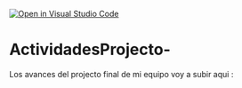 [![Open in Visual Studio Code](https://classroom.github.com/assets/open-in-vscode-c66648af7eb3fe8bc4f294546bfd86ef473780cde1dea487d3c4ff354943c9ae.svg)](https://classroom.github.com/online_ide?assignment_repo_id=8497212&assignment_repo_type=AssignmentRepo)
# ActividadesProjecto-
Los avances del projecto final de mi equipo voy a subir aqui : 
